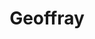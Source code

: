 ---
title: Geoffray
excer: Jumbotron Maker
imgUrl: assets/img/Geof.jpg
description: Tête dans les nuages
linkedin: https://www.linkedin.com/in/geoffray-buhler-93100099/
github: https://github.com/Geoffray-buhler
sid: 83010-07-04
---
